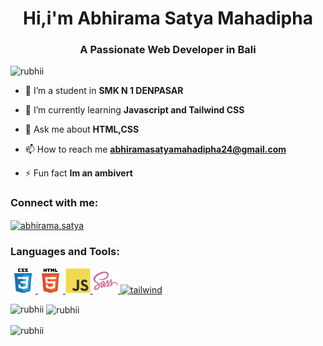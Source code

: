 <h1 align="center">Hi,i'm Abhirama Satya Mahadipha</h1>
<h3 align="center">A Passionate Web Developer in Bali</h3>

<p align="left"> <img src="https://komarev.com/ghpvc/?username=rubhii&label=Profile%20views&color=0e75b6&style=flat" alt="rubhii" /> </p>

- 🔭 I’m a student in **SMK N 1 DENPASAR**

- 🌱 I’m currently learning **Javascript and Tailwind CSS**

- 💬 Ask me about **HTML,CSS**

- 📫 How to reach me **abhiramasatyamahadipha24@gmail.com**

- ⚡ Fun fact **Im an ambivert**

<h3 align="left">Connect with me:</h3>
<p align="left">
<a href="https://instagram.com/abhirama.satya" target="blank"><img align="center" src="https://raw.githubusercontent.com/rahuldkjain/github-profile-readme-generator/master/src/images/icons/Social/instagram.svg" alt="abhirama.satya" height="30" width="40" /></a>
</p>

<h3 align="left">Languages and Tools:</h3>
<p align="left"> <a href="https://www.w3schools.com/css/" target="_blank" rel="noreferrer"> <img src="https://raw.githubusercontent.com/devicons/devicon/master/icons/css3/css3-original-wordmark.svg" alt="css3" width="40" height="40"/> </a> <a href="https://www.w3.org/html/" target="_blank" rel="noreferrer"> <img src="https://raw.githubusercontent.com/devicons/devicon/master/icons/html5/html5-original-wordmark.svg" alt="html5" width="40" height="40"/> </a> <a href="https://developer.mozilla.org/en-US/docs/Web/JavaScript" target="_blank" rel="noreferrer"> <img src="https://raw.githubusercontent.com/devicons/devicon/master/icons/javascript/javascript-original.svg" alt="javascript" width="40" height="40"/> </a> <a href="https://sass-lang.com" target="_blank" rel="noreferrer"> <img src="https://raw.githubusercontent.com/devicons/devicon/master/icons/sass/sass-original.svg" alt="sass" width="40" height="40"/> </a> <a href="https://tailwindcss.com/" target="_blank" rel="noreferrer"> <img src="https://www.vectorlogo.zone/logos/tailwindcss/tailwindcss-icon.svg" alt="tailwind" width="40" height="40"/> </a> </p>

<p><img align="left" src="https://github-readme-stats.vercel.app/api/top-langs?username=rubhii&show_icons=true&locale=en&layout=compact" alt="rubhii" /></p>

<p>&nbsp;<img align="center" src="https://github-readme-stats.vercel.app/api?username=rubhii&show_icons=true&locale=en" alt="rubhii" /></p>

<p><img align="center" src="https://github-readme-streak-stats.herokuapp.com/?user=rubhii&" alt="rubhii" /></p>
